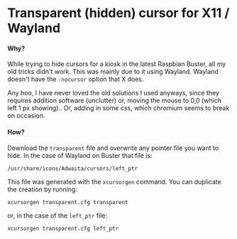 # Transparent (hidden) cursor for X11 / Wayland

#### Why?

While trying to hide cursors for a kiosk in the latest Raspbian Buster, all my old tricks didn't work. This was mainly due to it using Wayland. Wayland doesn't have the `-nocursor` option that X does.

Any hoo, I have never loved the old solutions I used anyways, since they requires addition software (unclutter) or, moving the mouse to 0,0 (which left 1 px showing).. Or, adding in some css, which chromium seems to break on occasion.

#### How?

Download the `transparent` file and overwrite any pointer file you want to hide. In the case of Wayland on Buster that file is:

```
/usr/share/icons/Adwaita/cursors/left_ptr
```

This file was generated with the `xcursorgen` command. You can duplicate the creation by running:

```
xcursorgen transparent.cfg transparent
```

or, in the case of the `left_ptr` file:

```
xcursorgen transparent.cfg left_ptr
```
